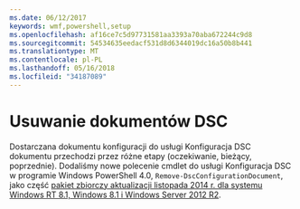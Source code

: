 ```yaml
---
ms.date: 06/12/2017
keywords: wmf,powershell,setup
ms.openlocfilehash: af16ce7c5d97731581aa3393a70aba672244c9d8
ms.sourcegitcommit: 54534635eedacf531d8d6344019dc16a50b8b441
ms.translationtype: MT
ms.contentlocale: pl-PL
ms.lasthandoff: 05/16/2018
ms.locfileid: "34187089"
---
```

# <a name="remove-dsc-documents"></a>Usuwanie dokumentów DSC

Dostarczana dokumentu konfiguracji do usługi Konfiguracja DSC dokumentu przechodzi przez różne etapy (oczekiwanie, bieżący, poprzednie). Dodaliśmy nowe polecenie cmdlet do usługi Konfiguracja DSC w programie Windows PowerShell 4.0, `Remove-DscConfigurationDocument`, jako część [pakiet zbiorczy aktualizacji listopada 2014 r. dla systemu Windows RT 8.1, Windows 8.1 i Windows Server 2012 R2](https://support.microsoft.com/kb/3000850).
